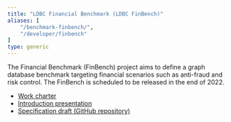 ```yaml
---
title: "LDBC Financial Benchmark (LDBC FinBench)"
aliases: [
    "/benchmark-finbench/",
    "/developer/finbench"
]
type: generic
---
```


The Financial Benchmark (FinBench) project aims to define a graph database benchmark targeting financial scenarios such as anti-fraud and risk control. The FinBench is scheduled to be released in the end of 2022.

* [Work charter](/benchmarks/finbench/ldbc-finbench-work-charter.pdf)
* [Introduction presentation](/benchmarks/finbench/ldbc-finbench-introduction.pdf)
* [Specification draft (GitHub repository)](https://github.com/ldbc/ldbc_finbench_docs)
